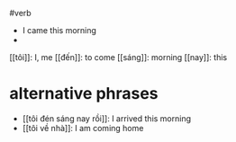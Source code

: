 #verb 


- I came this morning
- 

[[tôi]]: I, me 
[[đến]]: to come 
[[sáng]]: morning 
[[nay]]: this

# alternative phrases
- [[tôi đén sáng nay rồi]]: I arrived this morning
- [[tôi về nhà]]: I am coming home